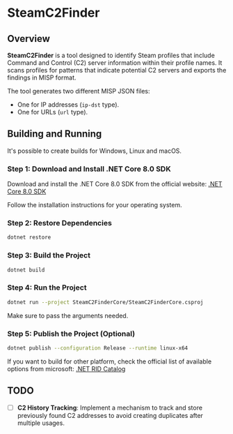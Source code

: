 # SteamC2Finder

## Overview
**SteamC2Finder** is a tool designed to identify Steam profiles that include Command and Control (C2) server information within their profile names. It scans profiles for patterns that indicate potential C2 servers and exports the findings in MISP format.

The tool generates two different MISP JSON files:
- One for IP addresses (`ip-dst` type).
- One for URLs (`url` type).

## Building and Running

It's possible to create builds for Windows, Linux and macOS.

### Step 1: Download and Install .NET Core 8.0 SDK

Download and install the .NET Core 8.0 SDK from the official website:
[.NET Core 8.0 SDK](https://dotnet.microsoft.com/download/dotnet/8.0)

Follow the installation instructions for your operating system.

### Step 2: Restore Dependencies
```bash
dotnet restore
```

### Step 3: Build the Project
```bash
dotnet build
```

### Step 4: Run the Project
```bash
dotnet run --project SteamC2FinderCore/SteamC2FinderCore.csproj
```

Make sure to pass the arguments needed.

### Step 5: Publish the Project (Optional)
```bash
dotnet publish --configuration Release --runtime linux-x64
```

If you want to build for other platform, check the official list of available options from microsoft:
[.NET RID Catalog](https://learn.microsoft.com/en-us/dotnet/core/rid-catalog)

## TODO
- [ ] **C2 History Tracking**: Implement a mechanism to track and store previously found C2 addresses to avoid creating duplicates after multiple usages.
